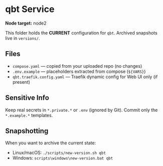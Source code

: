 # qbt Service

**Node target:** node2

This folder holds the **CURRENT** configuration for `qbt`. Archived snapshots live in `versions/`.

## Files
- `compose.yaml` — copied from your uploaded repo (no changes)
- `.env.example` — placeholders extracted from compose (`${VARS}`)
- `qbt.traefik.config.yaml` — Traefik dynamic config for Web UI only (if present)

## Sensitive Info
Keep real secrets in `*.private.*` or `.env` (ignored by Git). Commit only the `*.example.*` templates.

## Snapshotting
When you want to archive the current state:
- Linux/macOS: `./scripts/new-version.sh qbt`
- Windows: `scripts\windows\new-version.bat qbt`
